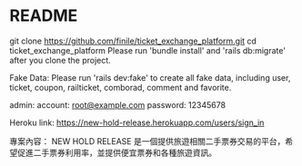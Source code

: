 # README

git clone https://github.com/finile/ticket_exchange_platform.git
cd ticket_exchange_platform
Please run 'bundle install' and 'rails db:migrate' after you clone the project.

Fake Data:
Please run 'rails dev:fake' to create all fake data, including user, ticket, coupon, railticket, comborad, comment and favorite.

admin:
account: root@example.com
password: 12345678

Heroku link:
https://new-hold-release.herokuapp.com/users/sign_in

專案內容：
NEW HOLD RELEASE 是一個提供旅遊相關二手票券交易的平台，希望促進二手票券利用率，並提供便宜票券和各種旅遊資訊。
